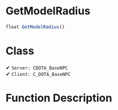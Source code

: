# GetModelRadius
```js
float GetModelRadius()
```
# Class
✔ `Server: CDOTA_BaseNPC`  
✔ `Client: C_DOTA_BaseNPC`  

# Function Description

